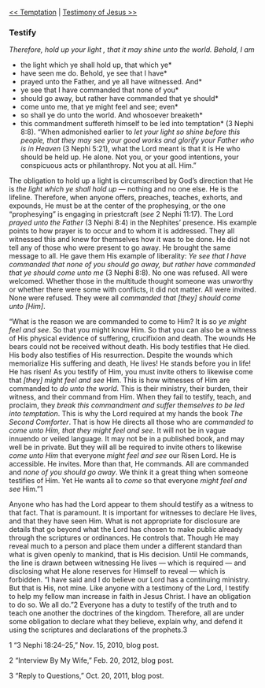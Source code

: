[<< Temptation](Temptation.md)  |  [Testimony of Jesus >>](Testimony%20of%20Jesus.md)

### Testify

*Therefore, hold up your light*
*, that it may shine unto the world. Behold, I am*
* the light which ye shall hold up, that which ye*
* have seen me do. Behold, ye see that I have*
* prayed unto the Father, and ye all have witnessed. And*
* ye see that I have commanded that none of you*
* should go away, but rather have commanded that ye should*
* come unto me, that ye might feel and see; even*
* so shall ye do unto the world. And whosoever breaketh*
* this commandment suffereth himself to be led into temptation* (3 Nephi 8:8). “When admonished earlier to *let your light so shine before this people, that they may see your good works and glorify your Father who is in Heaven* (3 Nephi 5:21), what the Lord meant is that it is He who should be held up. He alone. Not you, or your good intentions, your conspicuous acts or philanthropy. Not you at all. Him.”

The obligation to hold up a light is circumscribed by God’s direction that He is *the light which ye shall hold up* — nothing and no one else. He is the lifeline. Therefore, when anyone offers, preaches, teaches, exhorts, and expounds, He must be at the center of the prophesying, or the one “prophesying” is engaging in priestcraft (*see* 2 Nephi 11:17). The Lord *prayed unto the Father* (3 Nephi 8:4) in the Nephites’ presence. His example points to how prayer is to occur and to whom it is addressed. They all witnessed this and knew for themselves how it was to be done. He did not tell any of those who were present to go away. He brought the same message to all. He gave them His example of liberality: *Ye see that I have commanded that none of you should go away, but rather have commanded that ye should come unto me* (3 Nephi 8:8). No one was refused. All were welcomed. Whether those in the multitude thought someone was unworthy or whether there were some with conflicts, it did not matter. All were invited. None were refused. They were all *commanded that [they] should come unto [Him]*.

“What is the reason we are commanded to come to Him? It is so *ye might feel and see*. So that you might know Him. So that you can also be a witness of His physical evidence of suffering, crucifixion and death. The wounds He bears could not be received without death. His body testifies that He died. His body also testifies of His resurrection. Despite the wounds which memorialize His suffering and death, He lives! He stands before you in life! He has risen! As you testify of Him, you must invite others to likewise come that *[they] might feel and see* Him. This is how witnesses of Him are commanded to *do unto the world*. This is their ministry, their burden, their witness, and their command from Him. When they fail to testify, teach, and proclaim, they *break this commandment and suffer themselves to be led into temptation*. This is why the Lord required at my hands the book *The Second Comforter*. That is how He directs all those who are *commanded to come unto Him, that they might feel and see*. It will not be in vague innuendo or veiled language. It may not be in a published book, and may well be in private. But they will all be required to invite others to likewise *come unto Him* that everyone *might feel and see* our Risen Lord. He is accessible. He invites. More than that, He commands. All are commanded and *none of you should go away*. We think it a great thing when someone testifies of Him. Yet He wants all to *come* so that everyone *might feel and see* Him.”1

Anyone who has had the Lord appear to them should testify as a witness to that fact. That is paramount. It is important for witnesses to declare He lives, and that they have seen Him. What is not appropriate for disclosure are details that go beyond what the Lord has chosen to make public already through the scriptures or ordinances. He controls that. Though He may reveal much to a person and place them under a different standard than what is given openly to mankind, that is His decision. Until He commands, the line is drawn between witnessing He lives — which is required — and disclosing what He alone reserves for Himself to reveal — which is forbidden. “I have said and I do believe our Lord has a continuing ministry. But that is His, not mine. Like anyone with a testimony of the Lord, I testify to help my fellow man increase in faith in Jesus Christ. I have an obligation to do so. We all do.”2 Everyone has a duty to testify of the truth and to teach one another the doctrines of the kingdom. Therefore, all are under some obligation to declare what they believe, explain why, and defend it using the scriptures and declarations of the prophets.3



1 “3 Nephi 18:24–25,” Nov. 15, 2010, blog post.


2 “Interview By My Wife,” Feb. 20, 2012, blog post.


3 “Reply to Questions,” Oct. 20, 2011, blog post.